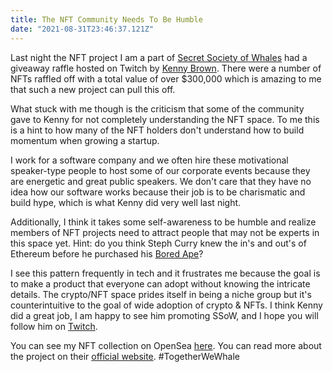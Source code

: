 ```yaml
---
title: The NFT Community Needs To Be Humble
date: "2021-08-31T23:46:37.121Z"
---
```


Last night the NFT project I am a part of [Secret Society of Whales](https://opensea.io/activity/secretsocietyofwhales) had a giveaway raffle hosted on Twitch by [Kenny Brown](https://www.twitch.tv/kennybrown). There were a number of NFTs raffled off with a total value of over $300,000 which is amazing to me that such a new project can pull this off. 

What stuck with me though is the criticism that some of the community gave to Kenny for not completely understanding the NFT space. To me this is a hint to how many of the NFT holders don't understand how to build momentum when growing a startup. 

I work for a software company and we often hire these motivational speaker-type people to host some of our corporate events because they are energetic and great public speakers. We don't care that they have no idea how our software works because their job is to be charismatic and build hype, which is what Kenny did very well last night.

Additionally, I think it takes some self-awareness to be humble and realize members of NFT projects need to attract people that may not be experts in this space yet. Hint: do you think Steph Curry knew the in's and out's of Ethereum before he purchased his [Bored Ape](https://hypebeast.com/2021/8/stephen-curry-bored-ape-yacht-club-nft-55-ethereum-purchase)? 

I see this pattern frequently in tech and it frustrates me because the goal is to make a product that everyone can adopt without knowing the intricate details. The crypto/NFT space prides itself in being a niche group but it's counterintuitive to the goal of wide adoption of crypto & NFTs. I think Kenny did a great job, I am happy to see him promoting SSoW, and I hope you will follow him on [Twitch](https://www.twitch.tv/kennybrown).

You can see my NFT collection on OpenSea [here](https://opensea.io/natea123). You can read more about the project on their [official website](https://www.secretsocietyofwhales.com/). #TogetherWeWhale